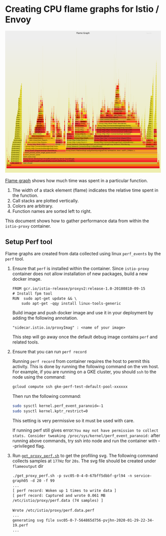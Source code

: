 # Creating CPU flame graphs for Istio / Envoy

![example](example_flame_graph/example_flagmegraph.svg)

[Flame graph](http://www.brendangregg.com/perf.html#FlameGraphs) shows how much time was spent in a particular function.
1. The width of a stack element (flame) indicates the relative time spent in the function.
1. Call stacks are plotted vertically.
1. Colors are arbitrary.
1. Function names are sorted left to right.

This document shows how to gather performance data from within the `istio-proxy` container.

## Setup Perf tool

Flame graphs are created from data collected using linux `perf_events` by the `perf` tool.

1. Ensure that `perf` is installed within the container.
   Since `istio-proxy` container does not allow installation of new packages, build a new docker image.

    ```plain
    FROM gcr.io/istio-release/proxyv2:release-1.0-20180810-09-15
    # Install fpm tool
    RUN  sudo apt-get update && \
        sudo apt-get -qqy install linux-tools-generic
    ```

    Build image and push docker image and use it in your deployment by adding the following annotation.

    ```plain
    "sidecar.istio.io/proxyImag" : <name of your image>
    ```

    This step will go away once the default debug image contains `perf` and related tools.

1. Ensure that you can run `perf record`

    Running `perf record` from container requires the host to permit this activity. This is done by running the following command on the vm host.
    For example, if you are running on a GKE cluster, you should `ssh` to the node using the command:

    ```bash
    gcloud compute ssh gke-perf-test-default-pool-xxxxxx
    ```

    Then run the following command:

    ```bash
    sudo sysctl kernel.perf_event_paranoid=-1
    sudo sysctl kernel.kptr_restrict=0
    ```

    This setting is very permissive so it must be used with care.

    If running perf still gives error:```You may not have permission to collect stats. Consider tweaking /proc/sys/kernel/perf_event_paranoid:```
    after running above commands, try ssh into node and run the container with --privileged flag.

1. Run [`get_proxy_perf.sh`](get_proxy_perf.sh) to get the profiling svg. The following command collects samples at `177Hz` for `20s`. The svg file should be created under `flameoutput` dir

    ```plain
    ./get_proxy_perf.sh -p svc05-0-4-0-67bff5dbbf-grl94 -n service-graph05 -d 20 -f 99
    ...
    [ perf record: Woken up 1 times to write data ]
    [ perf record: Captured and wrote 0.061 MB /etc/istio/proxy/perf.data (74 samples) ]

    Wrote /etc/istio/proxy/perf.data.perf
    ...
    generating svg file svc05-0-7-564865d756-pvjhn-2020-01-29-22-34-19.perf
    ...
    ```
